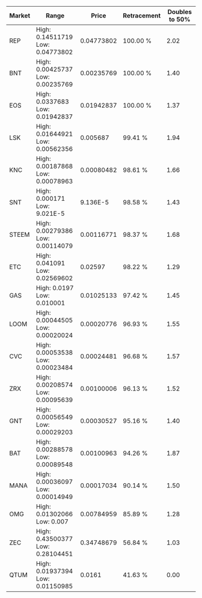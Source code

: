 | Market | Range | Price| Retracement | Doubles to 50% |
| --- | --- | --- | --- | --- |
| REP | High: 0.14511719<br />Low: 0.04773802 | 0.04773802 | 100.00 % | 2.02 |
| BNT | High: 0.00425737<br />Low: 0.00235769 | 0.00235769 | 100.00 % | 1.40 |
| EOS | High: 0.0337683<br />Low: 0.01942837 | 0.01942837 | 100.00 % | 1.37 |
| LSK | High: 0.01644921<br />Low: 0.00562356 | 0.005687 | 99.41 % | 1.94 |
| KNC | High: 0.00187868<br />Low: 0.00078963 | 0.00080482 | 98.61 % | 1.66 |
| SNT | High: 0.000171<br />Low: 9.021E-5 | 9.136E-5 | 98.58 % | 1.43 |
| STEEM | High: 0.00279386<br />Low: 0.00114079 | 0.00116771 | 98.37 % | 1.68 |
| ETC | High: 0.041091<br />Low: 0.02569602 | 0.02597 | 98.22 % | 1.29 |
| GAS | High: 0.0197<br />Low: 0.010001 | 0.01025133 | 97.42 % | 1.45 |
| LOOM | High: 0.00044505<br />Low: 0.00020024 | 0.00020776 | 96.93 % | 1.55 |
| CVC | High: 0.00053538<br />Low: 0.00023484 | 0.00024481 | 96.68 % | 1.57 |
| ZRX | High: 0.00208574<br />Low: 0.00095639 | 0.00100006 | 96.13 % | 1.52 |
| GNT | High: 0.00056549<br />Low: 0.00029203 | 0.00030527 | 95.16 % | 1.40 |
| BAT | High: 0.00288578<br />Low: 0.00089548 | 0.00100963 | 94.26 % | 1.87 |
| MANA | High: 0.00036097<br />Low: 0.00014949 | 0.00017034 | 90.14 % | 1.50 |
| OMG | High: 0.01302066<br />Low: 0.007 | 0.00784959 | 85.89 % | 1.28 |
| ZEC | High: 0.43500377<br />Low: 0.28104451 | 0.34748679 | 56.84 % | 1.03 |
| QTUM | High: 0.01937394<br />Low: 0.01150985 | 0.0161 | 41.63 % | 0.00 |
